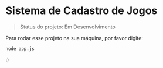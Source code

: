 # Sistema de Cadastro de Jogos
  
> Status do projeto: Em Desenvolvimento
  
Para rodar esse projeto na sua máquina, por favor digite:

```
node app.js
```
:)